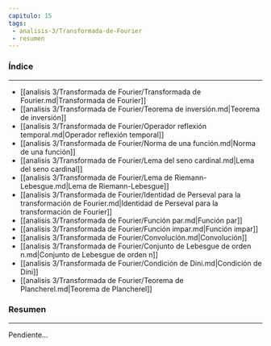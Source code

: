 ```yaml
---
capitulo: 15
tags: 
 - analisis-3/Transformada-de-Fourier
 - resumen
---
```

### Índice
---
 * [[analisis 3/Transformada de Fourier/Transformada de Fourier.md|Transformada de Fourier]]
 * [[analisis 3/Transformada de Fourier/Teorema de inversión.md|Teorema de inversión]]
 * [[analisis 3/Transformada de Fourier/Operador reflexión temporal.md|Operador reflexión temporal]]
 * [[analisis 3/Transformada de Fourier/Norma de una función.md|Norma de una función]]
 * [[analisis 3/Transformada de Fourier/Lema del seno cardinal.md|Lema del seno cardinal]]
 * [[analisis 3/Transformada de Fourier/Lema de Riemann-Lebesgue.md|Lema de Riemann-Lebesgue]]
 * [[analisis 3/Transformada de Fourier/Identidad de Perseval para la transformación de Fourier.md|Identidad de Perseval para la transformación de Fourier]]
 * [[analisis 3/Transformada de Fourier/Función par.md|Función par]]
 * [[analisis 3/Transformada de Fourier/Función impar.md|Función impar]]
 * [[analisis 3/Transformada de Fourier/Convolución.md|Convolución]]
 * [[analisis 3/Transformada de Fourier/Conjunto de Lebesgue de orden n.md|Conjunto de Lebesgue de orden n]]
 * [[analisis 3/Transformada de Fourier/Condición de Dini.md|Condición de Dini]]
 * [[analisis 3/Transformada de Fourier/Teorema de Plancherel.md|Teorema de Plancherel]]

### Resumen
---
Pendiente...